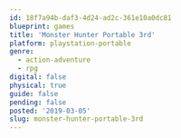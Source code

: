 ```yaml
---
id: 18f7a94b-daf3-4d24-ad2c-361e10a0dc81
blueprint: games
title: 'Monster Hunter Portable 3rd'
platform: playstation-portable
genre:
  - action-adventure
  - rpg
digital: false
physical: true
guide: false
pending: false
posted: '2019-03-05'
slug: monster-hunter-portable-3rd
---
```

